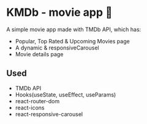 # KMDb - movie app 🍿

A simple movie app made with TMDb API, which has:
  - Popular, Top Rated & Upcoming Movies page
  - A dynamic & responsiveCarousel
  - Movie details page


## Used
  - TMDb API
  - Hooks(useState, useEffect, useParams)
  - react-router-dom
  - react-icons
  - react-responsive-carousel

